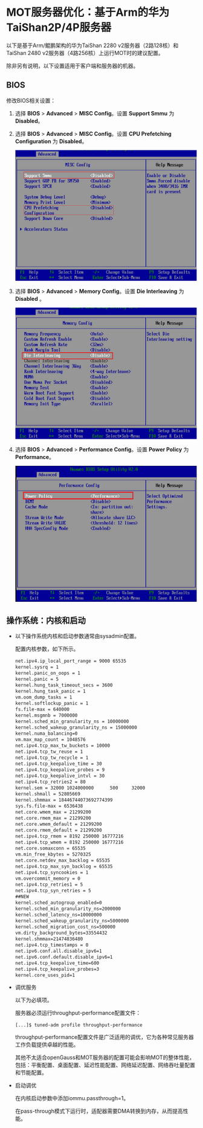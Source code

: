 # MOT服务器优化：基于Arm的华为TaiShan2P/4P服务器

以下是基于Arm/鲲鹏架构的华为TaiShan 2280 v2服务器（2路128核）和TaiShan 2480 v2服务器（4路256核）上运行MOT时的建议配置。

除非另有说明，以下设置适用于客户端和服务器的机器。

## BIOS<a name="section31155189"></a>

修改BIOS相关设置：

1.  选择 **BIOS** \>  **Advanced**  \>  **MISC Config**。设置 **Support Smmu** 为 **Disabled**。
2.  选择 **BIOS** \>  **Advanced**  \>  **MISC Config**。设置 **CPU Prefetching Configuration** 为 **Disabled**。

    ![](figures/zh-cn_image_0280525203.png)

3.  选择 **BIOS**  \>  **Advanced**  \>  **Memory Config**。设置 **Die Interleaving** 为 **Disabled** 。

    ![](figures/zh-cn_image_0280525205.png)

4.  选择 **BIOS**  \>  **Advanced**  \>  **Performance Config**。设置 **Power Policy** 为 **Performance**。

    ![](figures/zh-cn_image_0280525207.png)


## 操作系统：内核和启动<a name="section11961253"></a>

-   以下操作系统内核和启动参数通常由sysadmin配置。

    配置内核参数，如下所示。

    ```
    net.ipv4.ip_local_port_range = 9000 65535 
    kernel.sysrq = 1 
    kernel.panic_on_oops = 1 
    kernel.panic = 5 
    kernel.hung_task_timeout_secs = 3600 
    kernel.hung_task_panic = 1 
    vm.oom_dump_tasks = 1 
    kernel.softlockup_panic = 1 
    fs.file-max = 640000 
    kernel.msgmnb = 7000000 
    kernel.sched_min_granularity_ns = 10000000 
    kernel.sched_wakeup_granularity_ns = 15000000 
    kernel.numa_balancing=0 
    vm.max_map_count = 1048576 
    net.ipv4.tcp_max_tw_buckets = 10000 
    net.ipv4.tcp_tw_reuse = 1 
    net.ipv4.tcp_tw_recycle = 1 
    net.ipv4.tcp_keepalive_time = 30 
    net.ipv4.tcp_keepalive_probes = 9 
    net.ipv4.tcp_keepalive_intvl = 30 
    net.ipv4.tcp_retries2 = 80 
    kernel.sem = 32000 1024000000      500     32000 
    kernel.shmall = 52805669 
    kernel.shmmax = 18446744073692774399 
    sys.fs.file-max = 6536438 
    net.core.wmem_max = 21299200 
    net.core.rmem_max = 21299200 
    net.core.wmem_default = 21299200 
    net.core.rmem_default = 21299200 
    net.ipv4.tcp_rmem = 8192 250000 16777216 
    net.ipv4.tcp_wmem = 8192 250000 16777216 
    net.core.somaxconn = 65535 
    vm.min_free_kbytes = 5270325 
    net.core.netdev_max_backlog = 65535 
    net.ipv4.tcp_max_syn_backlog = 65535 
    net.ipv4.tcp_syncookies = 1 
    vm.overcommit_memory = 0 
    net.ipv4.tcp_retries1 = 5 
    net.ipv4.tcp_syn_retries = 5 
    ##NEW 
    kernel.sched_autogroup_enabled=0 
    kernel.sched_min_granularity_ns=2000000 
    kernel.sched_latency_ns=10000000 
    kernel.sched_wakeup_granularity_ns=5000000 
    kernel.sched_migration_cost_ns=500000 
    vm.dirty_background_bytes=33554432 
    kernel.shmmax=21474836480 
    net.ipv4.tcp_timestamps = 0 
    net.ipv6.conf.all.disable_ipv6=1 
    net.ipv6.conf.default.disable_ipv6=1 
    net.ipv4.tcp_keepalive_time=600 
    net.ipv4.tcp_keepalive_probes=3 
    kernel.core_uses_pid=1
    ```

-   调优服务

    以下为必填项。

    服务器必须运行throughput-performance配置文件：

    ```
    [...]$ tuned-adm profile throughput-performance
    ```

    throughput-performance配置文件是广泛适用的调优，它为各种常见服务器工作负载提供卓越的性能。

    其他不太适合openGauss和MOT服务器的配置可能会影响MOT的整体性能，包括：平衡配置、桌面配置、延迟性能配置、网络延迟配置、网络吞吐量配置和节能配置。

-   启动调优

    在内核启动参数中添加iommu.passthrough=1。

    在pass-through模式下运行时，适配器需要DMA转换到内存，从而提高性能。


